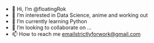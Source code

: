 - 👋 Hi, I’m @floatingRok
- 👀 I’m interested in Data Science, anime and working out
- 🌱 I’m currently learning Python
- 💞️ I’m looking to collaborate on ...
- 📫 How to reach me emailstrictlyforwork@gmail.com

<!---
floatingRok/floatingRok is a ✨ special ✨ repository because its `README.md` (this file) appears on your GitHub profile.
You can click the Preview link to take a look at your changes.
--->
